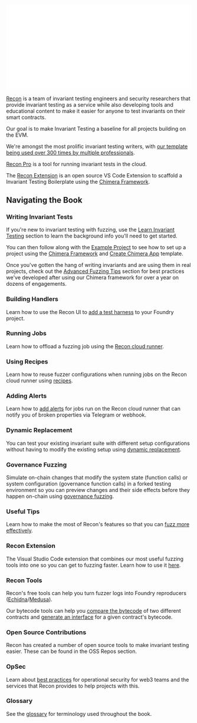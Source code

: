 ![Recon Text Logo](../images/recon_text_logo.png)

[Recon](https://getrecon.xyz/#team) is a team of invariant testing engineers and security researchers that provide invariant testing as a service while also developing tools and educational content to make it easier for anyone to test invariants on their smart contracts.

Our goal is to make Invariant Testing a baseline for all projects building on the EVM.

We're amongst the most prolific invariant testing writers, with [our template being used over 300 times by multiple professionals](https://getrecon.xyz/pro#builder).

[Recon Pro](../using_recon/running_jobs.md) is a tool for running invariant tests in the cloud.

The [Recon Extension](../free_recon_tools/recon_extension.md) is an open source VS Code Extension to scaffold a Invariant Testing Boilerplate using the [Chimera Framework](../writing_invariant_tests/chimera_framework.md).

## Navigating the Book

### Writing Invariant Tests
If you're new to invariant testing with fuzzing, use the [Learn Invariant Testing](../writing_invariant_tests/learn_invariant_testing.md) section to learn the background info you'll need to get started.

You can then follow along with the [Example Project](../writing_invariant_tests/example_project.md) to see how to set up a project using the [Chimera Framework](../writing_invariant_tests/chimera_framework.md) and [Create Chimera App](../writing_invariant_tests/create_chimera_app.md) template.

Once you've gotten the hang of writing invariants and are using them in real projects, check out the [Advanced Fuzzing Tips](../writing_invariant_tests/advanced.md) section for best practices we've developed after using our Chimera framework for over a year on dozens of engagements.

### Building Handlers
Learn how to use the Recon UI to [add a test harness](../using_recon/building_handlers.md) to your Foundry project.

### Running Jobs
Learn how to offload a fuzzing job using the [Recon cloud runner](../using_recon/running_jobs.md).

### Using Recipes
Learn how to reuse fuzzer configurations when running jobs on the Recon cloud runner using [recipes](../using_recon/recipes.md).

### Adding Alerts
Learn how to [add alerts](../using_recon/alerts.md) for jobs run on the Recon cloud runner that can notify you of broken properties via Telegram or webhook.

### Dynamic Replacement
You can test your existing invariant suite with different setup configurations without having to modify the existing setup using [dynamic replacement](../using_recon/dynamic_replacement.md).

### Governance Fuzzing
Simulate on-chain changes that modify the system state (function calls) or system configuration (governance function calls) in a forked testing environment so you can preview changes and their side effects before they happen on-chain using [governance fuzzing](../using_recon/governance_fuzzing.md).

### Useful Tips
Learn how to make the most of Recon's features so that you can [fuzz more effectively](../using_recon/recon_tricks.md).

### Recon Extension
The Visual Studio Code extension that combines our most useful fuzzing tools into one so you can get to fuzzing faster. Learn how to use it [here](../free_recon_tools/recon_extension.md).

### Recon Tools
Recon's free tools can help you turn fuzzer logs into Foundry reproducers ([Echidna](../free_recon_tools/echidna_scraper.md)/[Medusa](../free_recon_tools/medusa_scraper.md)).

Our bytecode tools can help you [compare the bytecode](../free_recon_tools/bytecode_compare.md) of two different contracts and [generate an interface](../free_recon_tools/bytecode_to_interface.md) for a given contract's bytecode.

### Open Source Contributions
Recon has created a number of open source tools to make invariant testing easier. These can be found in the OSS Repos section.

### OpSec
Learn about [best practices](../opsec/op_sec.md) for operational security for web3 teams and the services that Recon provides to help projects with this.

### Glossary
See the [glossary](../glossary.md) for terminology used throughout the book.

